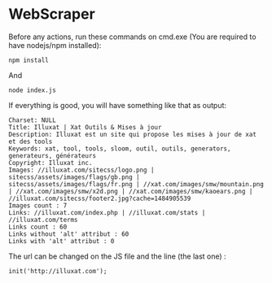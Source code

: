 # WebScraper
Before any actions, run these commands on cmd.exe (You are required to have nodejs/npm installed): 
```
npm install
```
And
```
node index.js
```
If everything is good, you will have something like that as output: 
```
Charset: NULL
Title: Illuxat | Xat Outils & Mises à jour
Description: Illuxat est un site qui propose les mises à jour de xat et des tools
Keywords: xat, tool, tools, sloom, outil, outils, generators, generateurs, générateurs
Copyright: Illuxat inc.
Images: //illuxat.com/sitecss/logo.png | sitecss/assets/images/flags/gb.png | sitecss/assets/images/flags/fr.png | //xat.com/images/smw/mountain.png | //xat.com/images/smw/x2d.png | //xat.com/images/smw/kaoears.png | //illuxat.com/sitecss/footer2.jpg?cache=1484905539
Images count : 7
Links: //illuxat.com/index.php | //illuxat.com/stats | //illuxat.com/terms
Links count : 60
Links without 'alt' attribut : 60
Links with 'alt' attribut : 0
```
The url can be changed on the JS file and the line (the last one) : 
```
init('http://illuxat.com');
```
